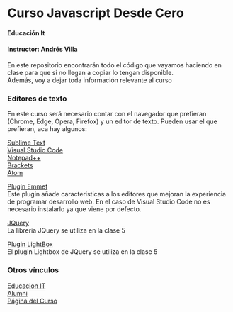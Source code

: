 # Curso Javascript Desde Cero
#### Educación It
#### Instructor: Andrés Villa

En este repositorio encontrarán todo el código que vayamos haciendo en clase para que si no llegan a copiar lo tengan disponible.  
Además, voy a dejar toda información relevante al curso

### Editores de texto
En este curso será necesario contar con el navegador que prefieran (Chrome, Edge, Opera, Firefox) y un editor de texto. Pueden usar el que prefieran, aca hay algunos:

[Sublime Text](https://www.sublimetext.com/ "Sublime Text")  
[Visual Studio Code](https://code.visualstudio.com/ "Visual Studio Code")  
[Notepad++](https://notepad-plus-plus.org/ "Notepad++")  
[Brackets](http://brackets.io/ "Brackets")  
[Atom](https://atom.io/ "Atom")

[Plugin Emmet](https://www.emmet.io/ "Plugin Emmet")  
Este plugin añade caracteristicas a los editores que mejoran la experiencia de programar desarrollo web. En el caso de Visual Studio Code no es necesario instalarlo ya que viene por defecto.

[JQuery](https://jquery.com/ "JQuery")  
La libreria JQuery se utiliza en la clase 5

[Plugin LightBox](https://www.lokeshdhakar.com/projects/lightbox2/ "Plugin LightBox")  
El plugin Lightbox de JQuery se utiliza en la clase 5

### Otros vínculos
[Educacion IT](http://www.educacionit.com "Educacion IT")  
[Alumni](http://alumni.educacionit.com "Alumni")  
[Página del Curso](https://www.educacionit.com/curso-de-javascript "Página del Curso")